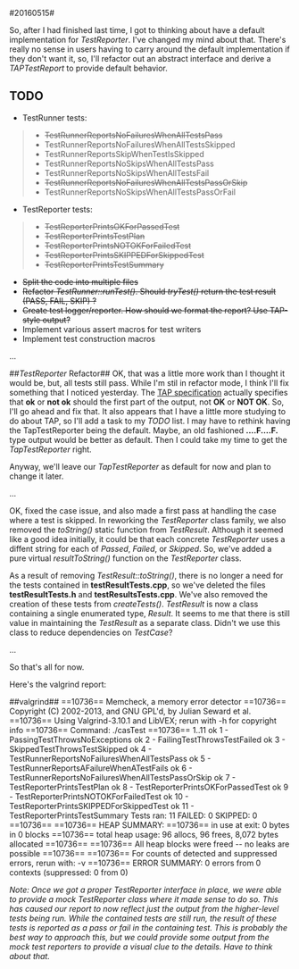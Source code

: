 #20160515#

So, after I had finished last time, I got to thinking about have a default implementation for *TestReporter*.  I've changed my mind about that.  There's really no sense in users having to carry around the default implementation if they don't want it, so, I'll refactor out an abstract interface and derive a *TAPTestReport* to provide default behavior.

**TODO**
--------
* TestRunner tests:

>* <del>TestRunnerReportsNoFailuresWhenAllTestsPass</del>
>* TestRunnerReportsNoFailuresWhenAllTestsSkipped
>* TestRunnerReportsSkipWhenTestIsSkipped
>* TestRunnerReportsNoSkipsWhenAllTestsPass
>* TestRunnerReportsNoSkipsWhenAllTestsFail
>* <del>TestRunnerReportsNoFailuresWhenAllTestsPassOrSkip</del>
>* TestRunnerReportsNoSkipsWhenAllTestsPassOrFail

* TestReporter tests:
>* <del>TestReporterPrintsOKForPassedTest</del>
>* <del>TestReporterPrintsTestPlan</del>
>* <del>TestReporterPrintsNOTOKForFailedTest</del>
>* <del>TestReporterPrintsSKIPPEDForSkippedTest</del>
>* <del>TestReporterPrintsTestSummary</del>

* <del>Split the code into multiple files</del>
* <del>Refactor *TestRunner::runTest()*.  Should *tryTest()* return the test result (PASS, FAIL, SKIP) ?</del>
* <del>Create test logger/reporter.  How should we format the report?  Use TAP-style output?</del>
* Implement various assert macros for test writers
* Implement test construction macros

...

##*TestReporter* Refactor##
OK, that was a little more work than I thought it would be, but, all tests still pass.  While I'm stil in refactor mode, I think I'll fix something that I noticed yesterday.  The [TAP specification](http://testanything.org/tap-specification.html) actually specifies that **ok** or **not ok** should the first part of the output, not **OK** or **NOT OK**.  So, I'll go ahead and fix that.  It also appears that I have a little more studying to do about TAP, so I'll add a task to my *TODO* list.  I may have to rethink having the TapTestReporter being the default.  Maybe, an old fashioned **....F....F.** type output would be better as default.  Then I could take my time to get the *TapTestReporter* right.

Anyway, we'll leave our *TapTestReporter* as default for now and plan to change it later.

...

OK, fixed the case issue, and also made a first pass at handling the case where a test is skipped.  In reworking the *TestReporter* class family, we also removed the *toString()* static function from *TestResult*.  Although it seemed like a good idea initially, it could be that each concrete *TestReporter* uses a diffent string for each of *Passed*, *Failed*, or *Skipped*.  So, we've added a pure virtual *resultToString()* function on the *TestReporter* class.

As a result of removing *TestResult::toString()*, there is no longer a need for the tests contained in **testResultTests.cpp**, so we've deleted the files **testResultTests.h** and **testResultsTests.cpp**.  We've also removed the creation of these tests from *createTests()*.  *TestResult* is now a class containing a single enumerated type, *Result*.  It seems to me that there is still value in maintaining the *TestResult* as a separate class.  Didn't we use this class to reduce dependencies on *TestCase*?

...

So that's all for now.

Here's the valgrind report:

##valgrind##
	==10736== Memcheck, a memory error detector
	==10736== Copyright (C) 2002-2013, and GNU GPL'd, by Julian Seward et al.
	==10736== Using Valgrind-3.10.1 and LibVEX; rerun with -h for copyright info
	==10736== Command: ./casTest
	==10736== 
	1..11
	ok 1 - PassingTestThrowsNoExceptions
	ok 2 - FailingTestThrowsTestFailed
	ok 3 - SkippedTestThrowsTestSkipped
	ok 4 - TestRunnerReportsNoFailuresWhenAllTestsPass
	ok 5 - TestRunnerReportsAFailureWhenATestFails
	ok 6 - TestRunnerReportsNoFailuresWhenAllTestsPassOrSkip
	ok 7 - TestReporterPrintsTestPlan
	ok 8 - TestReporterPrintsOKForPassedTest
	ok 9 - TestReporterPrintsNOTOKForFailedTest
	ok 10 - TestReporterPrintsSKIPPEDForSkippedTest
	ok 11 - TestReporterPrintsTestSummary
	Tests ran: 11
		FAILED: 0
		SKIPPED: 0
	==10736== 
	==10736== HEAP SUMMARY:
	==10736==     in use at exit: 0 bytes in 0 blocks
	==10736==   total heap usage: 96 allocs, 96 frees, 8,072 bytes allocated
	==10736== 
	==10736== All heap blocks were freed -- no leaks are possible
	==10736== 
	==10736== For counts of detected and suppressed errors, rerun with: -v
	==10736== ERROR SUMMARY: 0 errors from 0 contexts (suppressed: 0 from 0)

_Note: Once we got a proper *TestReporter* interface in place, we were able to provide a mock *TestReporter* class where it made sense to do so.  This has caused our report to now reflect just the output from the higher-level tests being run.  While the contained tests are still run, the result of these tests is reported as a pass or fail in the containing test.  This is probably the best way to approach this, but we could provide some output from the mock test reporters to provide a visual clue to the details.  Have to think about that._



